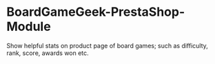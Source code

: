 # BoardGameGeek-PrestaShop-Module
Show helpful stats on product page of board games; such as difficulty, rank, score, awards won etc.
